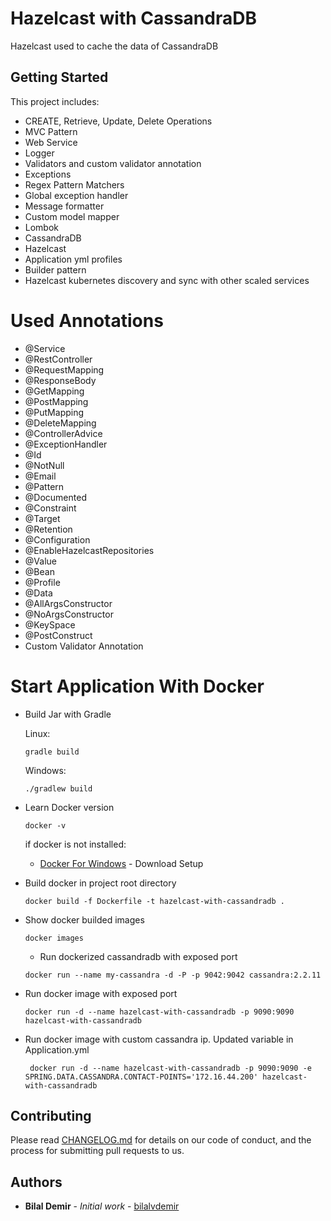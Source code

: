 # Hazelcast with CassandraDB
Hazelcast used to cache the data of CassandraDB

## Getting Started
This project includes:
 - CREATE, Retrieve, Update, Delete Operations
 - MVC Pattern
 - Web Service
 - Logger
 - Validators and custom validator annotation
 - Exceptions
 - Regex Pattern Matchers
 - Global exception handler
 - Message formatter
 - Custom model mapper 
 - Lombok
 - CassandraDB
 - Hazelcast
 - Application yml profiles
 - Builder pattern
 - Hazelcast kubernetes discovery and sync with other scaled services
 
 
# Used Annotations

 - @Service
 - @RestController
 - @RequestMapping
 - @ResponseBody
 - @GetMapping
 - @PostMapping
 - @PutMapping
 - @DeleteMapping
 - @ControllerAdvice
 - @ExceptionHandler
 - @Id
 - @NotNull
 - @Email
 - @Pattern
 - @Documented
 - @Constraint
 - @Target
 - @Retention
 - @Configuration
 - @EnableHazelcastRepositories
 - @Value
 - @Bean
 - @Profile
 - @Data
 - @AllArgsConstructor
 - @NoArgsConstructor
 - @KeySpace
 - @PostConstruct
 - Custom Validator Annotation

# Start Application With Docker
 - Build Jar with Gradle
   
   Linux:
   ```
   gradle build
   ```
   Windows:
   ```
   ./gradlew build
   ```
 - Learn Docker version
   ```
   docker -v
   ```
   if docker is not installed: 
   * [Docker For Windows](https://docs.docker.com/docker-for-windows/install/) - Download Setup
   
 - Build docker in project root directory
   ```
   docker build -f Dockerfile -t hazelcast-with-cassandradb .
   ```
 - Show docker builded images
   ```
   docker images
   ```
   - Run dockerized cassandradb with exposed port 
   ```
   docker run --name my-cassandra -d -P -p 9042:9042 cassandra:2.2.11
   ```
 - Run docker image with exposed port 
   ```
   docker run -d --name hazelcast-with-cassandradb -p 9090:9090 hazelcast-with-cassandradb
   ```
 - Run docker image with custom cassandra ip. Updated variable in Application.yml
   ```
    docker run -d --name hazelcast-with-cassandradb -p 9090:9090 -e SPRING.DATA.CASSANDRA.CONTACT-POINTS='172.16.44.200' hazelcast-with-cassandradb
   ```
   
## Contributing

Please read [CHANGELOG.md](https://github.com/bilalvdemir/hazelcastwithcassandra/blob/master/CHANGELOG.md) for details on our code of conduct, and the process for submitting pull requests to us.

## Authors

* **Bilal Demir** - *Initial work* - [bilalvdemir](https://github.com/bilalvdemir)
